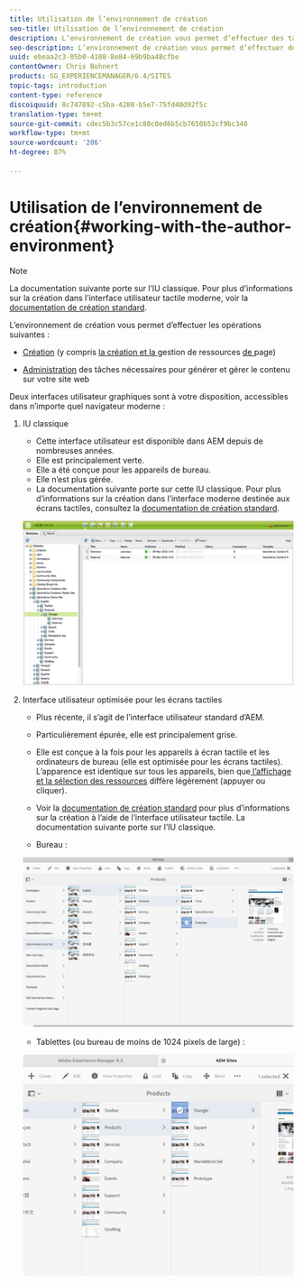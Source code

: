 ```yaml
---
title: Utilisation de l’environnement de création
seo-title: Utilisation de l’environnement de création
description: L’environnement de création vous permet d’effectuer des tâches liées à la création (y compris la création de pages et la gestion de ressources) et d’administrer les tâches nécessaires pour générer et gérer le contenu sur votre site web.
seo-description: L’environnement de création vous permet d’effectuer des tâches liées à la création (y compris la création de pages et la gestion de ressources) et d’administrer les tâches nécessaires pour générer et gérer le contenu sur votre site web.
uuid: ebeaa2c3-05b0-4108-8e84-69b9ba48cfbe
contentOwner: Chris Bohnert
products: SG_EXPERIENCEMANAGER/6.4/SITES
topic-tags: introduction
content-type: reference
discoiquuid: 8c747892-c5ba-4288-b5e7-75fd40d92f5c
translation-type: tm+mt
source-git-commit: cdec5b3c57ce1c80c0ed6b5cb7650b52cf9bc340
workflow-type: tm+mt
source-wordcount: '286'
ht-degree: 87%

---
```



# Utilisation de l’environnement de création{#working-with-the-author-environment}

>[!NOTE]
>
>La documentation suivante porte sur l’IU classique. Pour plus d’informations sur la création dans l’interface utilisateur tactile moderne, voir la [documentation de création standard](/help/assets/assets.md).

L’environnement de création vous permet d’effectuer les opérations suivantes :

* [Création](/help/sites-authoring/author.md)  (y compris  [la création et la ](/help/sites-authoring/qg-page-authoring.md) gestion de ressources [ de ](/help/assets/assets.md)page)

* [Administration](/help/sites-administering/administer-best-practices.md) des tâches nécessaires pour générer et gérer le contenu sur votre site web

Deux interfaces utilisateur graphiques sont à votre disposition, accessibles dans n’importe quel navigateur moderne :

1. IU classique

   * Cette interface utilisateur est disponible dans AEM depuis de nombreuses années.
   * Elle est principalement verte.
   * Elle a été conçue pour les appareils de bureau.
   * Elle n’est plus gérée.
   * La documentation suivante porte sur cette IU classique. Pour plus d’informations sur la création dans l’interface moderne destinée aux écrans tactiles, consultez la [documentation de création standard](/help/sites-authoring/author.md).

   ![chlimage_1-149](assets/chlimage_1-149.png)

1. Interface utilisateur optimisée pour les écrans tactiles

   * Plus récente, il s’agit de l’interface utilisateur standard d’AEM.
   * Particulièrement épurée, elle est principalement grise.
   * Elle est conçue à la fois pour les appareils à écran tactile et les ordinateurs de bureau (elle est optimisée pour les écrans tactiles). L’apparence est identique sur tous les appareils, bien que[ l’affichage et la sélection des ressources](/help/sites-authoring/basic-handling.md) diffère légèrement (appuyer ou cliquer).  
   * Voir la [documentation de création standard](/help/sites-authoring/author.md) pour plus d’informations sur la création à l’aide de l’interface utilisateur tactile. La documentation suivante porte sur l’IU classique.

   * Bureau :

   ![chlimage_1-150](assets/chlimage_1-150.png)

   * Tablettes (ou bureau de moins de 1024 pixels de large) :

   ![chlimage_1-7](assets/chlimage_1-7.jpeg)

